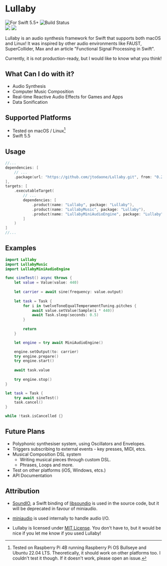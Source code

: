 # Lullaby

![For Swift 5.5+](https://img.shields.io/badge/swift-5.5%2B-orange?style=flat-square)
![Build Status](https://img.shields.io/github/workflow/status/jtodaone/Lullaby/build?style=flat-square)  
[![](https://img.shields.io/endpoint?url=https%3A%2F%2Fswiftpackageindex.com%2Fapi%2Fpackages%2Fjtodaone%2FLullaby%2Fbadge%3Ftype%3Dswift-versions&style=flat-square)](https://swiftpackageindex.com/jtodaone/Lullaby)
[![](https://img.shields.io/endpoint?url=https%3A%2F%2Fswiftpackageindex.com%2Fapi%2Fpackages%2Fjtodaone%2FLullaby%2Fbadge%3Ftype%3Dplatforms&style=flat-square)](https://swiftpackageindex.com/jtodaone/Lullaby)

Lullaby is an audio synthesis framework for Swift that supports both macOS and Linux! It was inspired by other audio environments like FAUST, SuperCollider, Max and an article "Functional Signal Processing in Swift".

Currently, it is not production-ready, but I would like to know what you think!

## What Can I do with it?

- Audio Synthesis
- Computer Music Composition
- Real-time Reactive Audio Effects for Games and Apps
- Data Sonification

## Supported Platforms

- Tested on macOS / Linux[^1]
- Swift 5.5

## Usage

```swift
//...
dependencies: [
    // ...
    .package(url: "https://github.com/jtodaone/Lullaby.git", from: "0.2.0")
],
targets: [
    .executableTarget(
        // ...
        dependencies: [
            .product(name: "Lullaby", package: "Lullaby"),
            .product(name: "LullabyMusic", package: "Lullaby"),
            .product(name: "LullabyMiniAudioEngine", package: "Lullaby")
        ]
    )
]
//...
```

## Examples

```swift
import Lullaby
import LullabyMusic
import LullabyMiniAudioEngine

func sineTest() async throws {
    let value = Value(value: 440)
    
    let carrier = await sine(frequency: value.output)
    
    let task = Task {
        for i in twelveToneEqualTemperamentTuning.pitches {
            await value.setValue(Sample(i * 440))
            await Task.sleep(seconds: 0.5)
        }
        
        return
    }

    let engine = try await MiniAudioEngine()

    engine.setOutput(to: carrier)
    try engine.prepare()
    try engine.start()
    
    await task.value
    
    try engine.stop()
}

let task = Task {
    try await sineTest()
    task.cancel()
}

while !task.isCancelled {}

```

## Future Plans

- Polyphonic synthesiser system, using Oscillators and Envelopes.
- Triggers subscribing to external events - key presses, MIDI, etcs.
- Musical Composition DSL system
  - Writing musical pieces through custom DSL.
  - Phrases, Loops and more.
- Test on other platforms (iOS, Windows, etcs.)
- API Documentation

## Attribution

- [SoundIO](https://github.com/thara/SoundIO), a Swift binding of [libsoundio](https://github.com/andrewrk/libsoundio) is used in the source code, but it will be deprecated in favour of miniaudio.
- [miniaudio](https://miniaud.io) is used internally to handle audio I/O.

- Lullaby is licensed under [MIT License](LICENSE). You don't have to, but it would be nice if you let me know if you used Lullaby!

[^1]: Tested on Raspberry Pi 4B running Raspberry Pi OS Bullseye and Ubuntu 22.04 LTS. Theoretically, it should work on other platforms too. I couldn't test it though. If it doesn't work, please open an issue.
